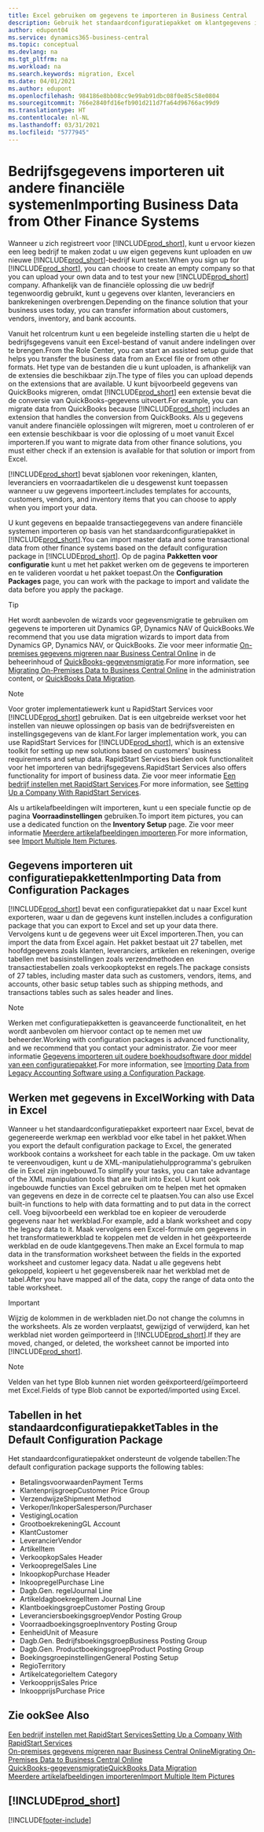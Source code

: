 ```yaml
---
title: Excel gebruiken om gegevens te importeren in Business Central
description: Gebruik het standaardconfiguratiepakket om klantgegevens in Excel toe te voegen en de gegevens weer te importeren in Business Central.
author: edupont04
ms.service: dynamics365-business-central
ms.topic: conceptual
ms.devlang: na
ms.tgt_pltfrm: na
ms.workload: na
ms.search.keywords: migration, Excel
ms.date: 04/01/2021
ms.author: edupont
ms.openlocfilehash: 984186e8bb08cc9e99ab91dbc08f0e85c58e0804
ms.sourcegitcommit: 766e2840fd16efb901d211d7fa64d96766ac99d9
ms.translationtype: HT
ms.contentlocale: nl-NL
ms.lasthandoff: 03/31/2021
ms.locfileid: "5777945"
---
```

# <a name="importing-business-data-from-other-finance-systems"></a><span data-ttu-id="3a7f3-103">Bedrijfsgegevens importeren uit andere financiële systemen</span><span class="sxs-lookup"><span data-stu-id="3a7f3-103">Importing Business Data from Other Finance Systems</span></span>

<span data-ttu-id="3a7f3-104">Wanneer u zich registreert voor [!INCLUDE[prod_short](includes/prod_short.md)], kunt u ervoor kiezen een leeg bedrijf te maken zodat u uw eigen gegevens kunt uploaden en uw nieuwe [!INCLUDE[prod_short](includes/prod_short.md)]-bedrijf kunt testen.</span><span class="sxs-lookup"><span data-stu-id="3a7f3-104">When you sign up for [!INCLUDE[prod_short](includes/prod_short.md)], you can choose to create an empty company so that you can upload your own data and to test your new [!INCLUDE[prod_short](includes/prod_short.md)] company.</span></span> <span data-ttu-id="3a7f3-105">Afhankelijk van de financiële oplossing die uw bedrijf tegenwoordig gebruikt, kunt u gegevens over klanten, leveranciers en bankrekeningen overbrengen.</span><span class="sxs-lookup"><span data-stu-id="3a7f3-105">Depending on the finance solution that your business uses today, you can transfer information about customers, vendors, inventory, and bank accounts.</span></span>  

<span data-ttu-id="3a7f3-106">Vanuit het rolcentrum kunt u een begeleide instelling starten die u helpt de bedrijfsgegevens vanuit een Excel-bestand of vanuit andere indelingen over te brengen.</span><span class="sxs-lookup"><span data-stu-id="3a7f3-106">From the Role Center, you can start an assisted setup guide that helps you transfer the business data from an Excel file or from other formats.</span></span> <span data-ttu-id="3a7f3-107">Het type van de bestanden die u kunt uploaden, is afhankelijk van de extensies die beschikbaar zijn.</span><span class="sxs-lookup"><span data-stu-id="3a7f3-107">The type of files you can upload depends on the extensions that are available.</span></span> <span data-ttu-id="3a7f3-108">U kunt bijvoorbeeld gegevens van QuickBooks migreren, omdat [!INCLUDE[prod_short](includes/prod_short.md)] een extensie bevat die de conversie van QuickBooks-gegevens uitvoert.</span><span class="sxs-lookup"><span data-stu-id="3a7f3-108">For example, you can migrate data from QuickBooks because [!INCLUDE[prod_short](includes/prod_short.md)] includes an extension that handles the conversion from QuickBooks.</span></span> <span data-ttu-id="3a7f3-109">Als u gegevens vanuit andere financiële oplossingen wilt migreren, moet u controleren of er een extensie beschikbaar is voor die oplossing of u moet vanuit Excel importeren.</span><span class="sxs-lookup"><span data-stu-id="3a7f3-109">If you want to migrate data from other finance solutions, you must either check if an extension is available for that solution or import from Excel.</span></span>  

[!INCLUDE[prod_short](includes/prod_short.md)] <span data-ttu-id="3a7f3-110">bevat sjablonen voor rekeningen, klanten, leveranciers en voorraadartikelen die u desgewenst kunt toepassen wanneer u uw gegevens importeert.</span><span class="sxs-lookup"><span data-stu-id="3a7f3-110">includes templates for accounts, customers, vendors, and inventory items that you can choose to apply when you import your data.</span></span>

<span data-ttu-id="3a7f3-111">U kunt gegevens en bepaalde transactiegegevens van andere financiële systemen importeren op basis van het standaardconfiguratiepakket in [!INCLUDE[prod_short](includes/prod_short.md)].</span><span class="sxs-lookup"><span data-stu-id="3a7f3-111">You can import master data and some transactional data from other finance systems based on the default configuration package in [!INCLUDE[prod_short](includes/prod_short.md)].</span></span> <span data-ttu-id="3a7f3-112">Op de pagina **Pakketten voor configuratie** kunt u met het pakket werken om de gegevens te importeren en te valideren voordat u het pakket toepast.</span><span class="sxs-lookup"><span data-stu-id="3a7f3-112">On the **Configuration Packages** page, you can work with the package to import and validate the data before you apply the package.</span></span>  

> [!TIP]  
> <span data-ttu-id="3a7f3-113">Het wordt aanbevolen de wizards voor gegevensmigratie te gebruiken om gegevens te importeren uit Dynamics GP, Dynamics NAV of QuickBooks.</span><span class="sxs-lookup"><span data-stu-id="3a7f3-113">We recommend that you use data migration wizards to import data from Dynamics GP, Dynamics NAV, or QuickBooks.</span></span> <span data-ttu-id="3a7f3-114">Zie voor meer informatie [On-premises gegevens migreren naar Business Central Online](/dynamics365/business-central/dev-itpro/administration/migrate-data) in de beheerinhoud of [QuickBooks-gegevensmigratie](ui-extensions-quickbooks-data-migration.md).</span><span class="sxs-lookup"><span data-stu-id="3a7f3-114">For more information, see [Migrating On-Premises Data to Business Central Online](/dynamics365/business-central/dev-itpro/administration/migrate-data) in the administration content, or [QuickBooks Data Migration](ui-extensions-quickbooks-data-migration.md).</span></span>

> [!NOTE]  
> <span data-ttu-id="3a7f3-115">Voor groter implementatiewerk kunt u RapidStart Services voor [!INCLUDE[prod_short](includes/prod_short.md)] gebruiken. Dat is een uitgebreide werkset voor het instellen van nieuwe oplossingen op basis van de bedrijfsvereisten en instellingsgegevens van de klant.</span><span class="sxs-lookup"><span data-stu-id="3a7f3-115">For larger implementation work, you can use RapidStart Services for [!INCLUDE[prod_short](includes/prod_short.md)], which is an extensive toolkit for setting up new solutions based on customers' business requirements and setup data.</span></span> <span data-ttu-id="3a7f3-116">RapidStart Services bieden ook functionaliteit voor het importeren van bedrijfsgegevens.</span><span class="sxs-lookup"><span data-stu-id="3a7f3-116">RapidStart Services also offers functionality for import of business data.</span></span> <span data-ttu-id="3a7f3-117">Zie voor meer informatie [Een bedrijf instellen met RapidStart Services](admin-set-up-a-company-with-rapidstart.md).</span><span class="sxs-lookup"><span data-stu-id="3a7f3-117">For more information, see [Setting Up a Company With RapidStart Services](admin-set-up-a-company-with-rapidstart.md).</span></span>

<span data-ttu-id="3a7f3-118">Als u artikelafbeeldingen wilt importeren, kunt u een speciale functie op de pagina **Voorraadinstellingen** gebruiken.</span><span class="sxs-lookup"><span data-stu-id="3a7f3-118">To import item pictures, you can use a dedicated function on the **Inventory Setup** page.</span></span> <span data-ttu-id="3a7f3-119">Zie voor meer informatie [Meerdere artikelafbeeldingen importeren](inventory-how-import-item-pictures.md).</span><span class="sxs-lookup"><span data-stu-id="3a7f3-119">For more information, see [Import Multiple Item Pictures](inventory-how-import-item-pictures.md).</span></span>

## <a name="importing-data-from-configuration-packages"></a><span data-ttu-id="3a7f3-120">Gegevens importeren uit configuratiepakketten</span><span class="sxs-lookup"><span data-stu-id="3a7f3-120">Importing Data from Configuration Packages</span></span>
[!INCLUDE[prod_short](includes/prod_short.md)] <span data-ttu-id="3a7f3-121">bevat een configuratiepakket dat u naar Excel kunt exporteren, waar u dan de gegevens kunt instellen.</span><span class="sxs-lookup"><span data-stu-id="3a7f3-121">includes a configuration package that you can export to Excel and set up your data there.</span></span> <span data-ttu-id="3a7f3-122">Vervolgens kunt u de gegevens weer uit Excel importeren.</span><span class="sxs-lookup"><span data-stu-id="3a7f3-122">Then, you can import the data from Excel again.</span></span> <span data-ttu-id="3a7f3-123">Het pakket bestaat uit 27 tabellen, met hoofdgegevens zoals klanten, leveranciers, artikelen en rekeningen, overige tabellen met basisinstellingen zoals verzendmethoden en transactiestabellen zoals verkoopkoptekst en regels.</span><span class="sxs-lookup"><span data-stu-id="3a7f3-123">The package consists of 27 tables, including master data such as customers, vendors, items, and accounts, other basic setup tables such as shipping methods, and transactions tables such as sales header and lines.</span></span>  

> [!NOTE]  
>   <span data-ttu-id="3a7f3-124">Werken met configuratiepakketten is geavanceerde functionaliteit, en het wordt aanbevolen om hiervoor contact op te nemen met uw beheerder.</span><span class="sxs-lookup"><span data-stu-id="3a7f3-124">Working with configuration packages is advanced functionality, and we recommend that you contact your administrator.</span></span> <span data-ttu-id="3a7f3-125">Zie voor meer informatie [Gegevens importeren uit oudere boekhoudsoftware door middel van een configuratiepakket](across-import-data-configuration-packages.md).</span><span class="sxs-lookup"><span data-stu-id="3a7f3-125">For more information, see [Importing Data from Legacy Accounting Software using a Configuration Package](across-import-data-configuration-packages.md).</span></span>

## <a name="working-with-data-in-excel"></a><span data-ttu-id="3a7f3-126">Werken met gegevens in Excel</span><span class="sxs-lookup"><span data-stu-id="3a7f3-126">Working with Data in Excel</span></span>
<span data-ttu-id="3a7f3-127">Wanneer u het standaardconfiguratiepakket exporteert naar Excel, bevat de gegenereerde werkmap een werkblad voor elke tabel in het pakket.</span><span class="sxs-lookup"><span data-stu-id="3a7f3-127">When you export the default configuration package to Excel, the generated workbook contains a worksheet for each table in the package.</span></span> <span data-ttu-id="3a7f3-128">Om uw taken te vereenvoudigen, kunt u de XML-manipulatiehulpprogramma's gebruiken die in Excel zijn ingebouwd.</span><span class="sxs-lookup"><span data-stu-id="3a7f3-128">To simplify your tasks, you can take advantage of the XML manipulation tools that are built into Excel.</span></span> <span data-ttu-id="3a7f3-129">U kunt ook ingebouwde functies van Excel gebruiken om te helpen met het opmaken van gegevens en deze in de correcte cel te plaatsen.</span><span class="sxs-lookup"><span data-stu-id="3a7f3-129">You can also use Excel built-in functions to help with data formatting and to put data in the correct cell.</span></span> <span data-ttu-id="3a7f3-130">Voeg bijvoorbeeld een werkblad toe en kopieer de verouderde gegevens naar het werkblad.</span><span class="sxs-lookup"><span data-stu-id="3a7f3-130">For example, add a blank worksheet and copy the legacy data to it.</span></span> <span data-ttu-id="3a7f3-131">Maak vervolgens een Excel-formule om gegevens in het transformatiewerkblad te koppelen met de velden in het geëxporteerde werkblad en de oude klantgegevens.</span><span class="sxs-lookup"><span data-stu-id="3a7f3-131">Then make an Excel formula to map data in the transformation worksheet between the fields in the exported worksheet and customer legacy data.</span></span> <span data-ttu-id="3a7f3-132">Nadat u alle gegevens hebt gekoppeld, kopieert u het gegevensbereik naar het werkblad met de tabel.</span><span class="sxs-lookup"><span data-stu-id="3a7f3-132">After you have mapped all of the data, copy the range of data onto the table worksheet.</span></span>  

> [!IMPORTANT]  
>  <span data-ttu-id="3a7f3-133">Wijzig de kolommen in de werkbladen niet.</span><span class="sxs-lookup"><span data-stu-id="3a7f3-133">Do not change the columns in the worksheets.</span></span> <span data-ttu-id="3a7f3-134">Als ze worden verplaatst, gewijzigd of verwijderd, kan het werkblad niet worden geïmporteerd in [!INCLUDE[prod_short](includes/prod_short.md)].</span><span class="sxs-lookup"><span data-stu-id="3a7f3-134">If they are moved, changed, or deleted, the worksheet cannot be imported into [!INCLUDE[prod_short](includes/prod_short.md)].</span></span>

> [!NOTE]
> <span data-ttu-id="3a7f3-135">Velden van het type Blob kunnen niet worden geëxporteerd/geïmporteerd met Excel.</span><span class="sxs-lookup"><span data-stu-id="3a7f3-135">Fields of type Blob cannot be exported/imported using Excel.</span></span>

## <a name="tables-in-the-default-configuration-package"></a><span data-ttu-id="3a7f3-136">Tabellen in het standaardconfiguratiepakket</span><span class="sxs-lookup"><span data-stu-id="3a7f3-136">Tables in the Default Configuration Package</span></span>
<span data-ttu-id="3a7f3-137">Het standaardconfiguratiepakket ondersteunt de volgende tabellen:</span><span class="sxs-lookup"><span data-stu-id="3a7f3-137">The default configuration package supports the following tables:</span></span>

-   <span data-ttu-id="3a7f3-138">Betalingsvoorwaarden</span><span class="sxs-lookup"><span data-stu-id="3a7f3-138">Payment Terms</span></span>
-   <span data-ttu-id="3a7f3-139">Klantenprijsgroep</span><span class="sxs-lookup"><span data-stu-id="3a7f3-139">Customer Price Group</span></span>
-   <span data-ttu-id="3a7f3-140">Verzendwijze</span><span class="sxs-lookup"><span data-stu-id="3a7f3-140">Shipment Method</span></span>
-   <span data-ttu-id="3a7f3-141">Verkoper/Inkoper</span><span class="sxs-lookup"><span data-stu-id="3a7f3-141">Salesperson/Purchaser</span></span>
-   <span data-ttu-id="3a7f3-142">Vestiging</span><span class="sxs-lookup"><span data-stu-id="3a7f3-142">Location</span></span>
-   <span data-ttu-id="3a7f3-143">Grootboekrekening</span><span class="sxs-lookup"><span data-stu-id="3a7f3-143">GL Account</span></span>
-   <span data-ttu-id="3a7f3-144">Klant</span><span class="sxs-lookup"><span data-stu-id="3a7f3-144">Customer</span></span>
-   <span data-ttu-id="3a7f3-145">Leverancier</span><span class="sxs-lookup"><span data-stu-id="3a7f3-145">Vendor</span></span>
-   <span data-ttu-id="3a7f3-146">Artikel</span><span class="sxs-lookup"><span data-stu-id="3a7f3-146">Item</span></span>
-   <span data-ttu-id="3a7f3-147">Verkoopkop</span><span class="sxs-lookup"><span data-stu-id="3a7f3-147">Sales Header</span></span>
-   <span data-ttu-id="3a7f3-148">Verkoopregel</span><span class="sxs-lookup"><span data-stu-id="3a7f3-148">Sales Line</span></span>
-   <span data-ttu-id="3a7f3-149">Inkoopkop</span><span class="sxs-lookup"><span data-stu-id="3a7f3-149">Purchase Header</span></span>
-   <span data-ttu-id="3a7f3-150">Inkoopregel</span><span class="sxs-lookup"><span data-stu-id="3a7f3-150">Purchase Line</span></span>
-   <span data-ttu-id="3a7f3-151">Dagb.</span><span class="sxs-lookup"><span data-stu-id="3a7f3-151">Gen.</span></span> <span data-ttu-id="3a7f3-152">regel</span><span class="sxs-lookup"><span data-stu-id="3a7f3-152">Journal Line</span></span>
-   <span data-ttu-id="3a7f3-153">Artikeldagboekregel</span><span class="sxs-lookup"><span data-stu-id="3a7f3-153">Item Journal Line</span></span>
-   <span data-ttu-id="3a7f3-154">Klantboekingsgroep</span><span class="sxs-lookup"><span data-stu-id="3a7f3-154">Customer Posting Group</span></span>
-   <span data-ttu-id="3a7f3-155">Leveranciersboekingsgroep</span><span class="sxs-lookup"><span data-stu-id="3a7f3-155">Vendor Posting Group</span></span>
-   <span data-ttu-id="3a7f3-156">Voorraadboekingsgroep</span><span class="sxs-lookup"><span data-stu-id="3a7f3-156">Inventory Posting Group</span></span>
-   <span data-ttu-id="3a7f3-157">Eenheid</span><span class="sxs-lookup"><span data-stu-id="3a7f3-157">Unit of Measure</span></span>
-   <span data-ttu-id="3a7f3-158">Dagb.</span><span class="sxs-lookup"><span data-stu-id="3a7f3-158">Gen.</span></span> <span data-ttu-id="3a7f3-159">Bedrijfsboekingsgroep</span><span class="sxs-lookup"><span data-stu-id="3a7f3-159">Business Posting Group</span></span>
-   <span data-ttu-id="3a7f3-160">Dagb.</span><span class="sxs-lookup"><span data-stu-id="3a7f3-160">Gen.</span></span> <span data-ttu-id="3a7f3-161">Productboekingsgroep</span><span class="sxs-lookup"><span data-stu-id="3a7f3-161">Product Posting Group</span></span>
-   <span data-ttu-id="3a7f3-162">Boekingsgroepinstellingen</span><span class="sxs-lookup"><span data-stu-id="3a7f3-162">General Posting Setup</span></span>
-   <span data-ttu-id="3a7f3-163">Regio</span><span class="sxs-lookup"><span data-stu-id="3a7f3-163">Territory</span></span>
-   <span data-ttu-id="3a7f3-164">Artikelcategorie</span><span class="sxs-lookup"><span data-stu-id="3a7f3-164">Item Category</span></span>
-   <span data-ttu-id="3a7f3-165">Verkoopprijs</span><span class="sxs-lookup"><span data-stu-id="3a7f3-165">Sales Price</span></span>
-   <span data-ttu-id="3a7f3-166">Inkoopprijs</span><span class="sxs-lookup"><span data-stu-id="3a7f3-166">Purchase Price</span></span>

## <a name="see-also"></a><span data-ttu-id="3a7f3-167">Zie ook</span><span class="sxs-lookup"><span data-stu-id="3a7f3-167">See Also</span></span>
[<span data-ttu-id="3a7f3-168">Een bedrijf instellen met RapidStart Services</span><span class="sxs-lookup"><span data-stu-id="3a7f3-168">Setting Up a Company With RapidStart Services</span></span>](admin-set-up-a-company-with-rapidstart.md)  
[<span data-ttu-id="3a7f3-169">On-premises gegevens migreren naar Business Central Online</span><span class="sxs-lookup"><span data-stu-id="3a7f3-169">Migrating On-Premises Data to Business Central Online</span></span>](/dynamics365/business-central/dev-itpro/administration/migrate-data)  
[<span data-ttu-id="3a7f3-170">QuickBooks-gegevensmigratie</span><span class="sxs-lookup"><span data-stu-id="3a7f3-170">QuickBooks Data Migration</span></span>](ui-extensions-quickbooks-data-migration.md)  
[<span data-ttu-id="3a7f3-171">Meerdere artikelafbeeldingen importeren</span><span class="sxs-lookup"><span data-stu-id="3a7f3-171">Import Multiple Item Pictures</span></span>](inventory-how-import-item-pictures.md)

## [!INCLUDE[prod_short](includes/free_trial_md.md)]  


[!INCLUDE[footer-include](includes/footer-banner.md)]